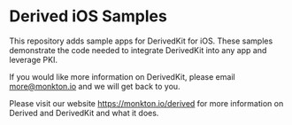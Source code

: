 # Derived iOS Samples

This repository adds sample apps for DerivedKit for iOS. These samples demonstrate the code needed to integrate DerivedKit into any app and leverage PKI.

If you would like more information on DerivedKit, please email more@monkton.io and we will get back to you.

Please visit our website https://monkton.io/derived for more information on Derived and DerivedKit and what it does.
